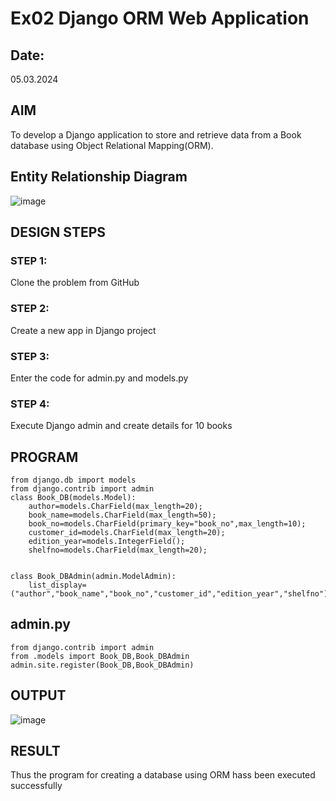 # Ex02 Django ORM Web Application
## Date: 
05.03.2024
## AIM
To develop a Django application to store and retrieve data from a Book database using Object Relational Mapping(ORM).

## Entity Relationship Diagram

![image](https://github.com/rsubash17/ORM/assets/147139828/36428c39-5751-479b-a78a-a1410b4b3bc5)


## DESIGN STEPS

### STEP 1:
Clone the problem from GitHub

### STEP 2:
Create a new app in Django project

### STEP 3:
Enter the code for admin.py and models.py

### STEP 4:
Execute Django admin and create details for 10 books

## PROGRAM
```
from django.db import models
from django.contrib import admin
class Book_DB(models.Model):
	author=models.CharField(max_length=20);
	book_name=models.CharField(max_length=50);
	book_no=models.CharField(primary_key="book_no",max_length=10);
	customer_id=models.CharField(max_length=20);
	edition_year=models.IntegerField();
	shelfno=models.CharField(max_length=20);
	

class Book_DBAdmin(admin.ModelAdmin):
	list_display=("author","book_name","book_no","customer_id","edition_year","shelfno");
```
## admin.py
```
from django.contrib import admin
from .models import Book_DB,Book_DBAdmin
admin.site.register(Book_DB,Book_DBAdmin)
```


## OUTPUT

![image](https://github.com/rsubash17/ORM/assets/147139828/39733f3f-8af4-4aea-8b88-0a7d80b18604)



## RESULT
Thus the program for creating a database using ORM hass been executed successfully

